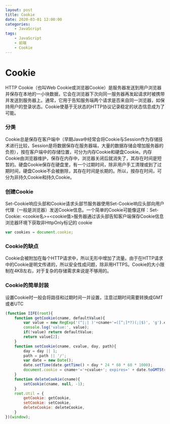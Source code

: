 ```yaml
---
layout: post
title: Cookie
date: 2020-03-01 12:00:00
categories:
    - JavaScript
tags:
    - JavaScript
    - 前端
    - Cookie
---
```


# Cookie
HTTP Cookie（也叫Web Cookie或浏览器Cookie）是服务器发送到用户浏览器并保存在本地的一小块数据，它会在浏览器下次向同一服务器再发起请求时被携带并发送到服务器上。通常，它用于告知服务端两个请求是否来自同一浏览器，如保持用户的登录状态。Cookie使基于无状态的HTTP协议记录稳定的状态信息成为了可能。

### 分类
Cookie总是保存在客户端中（早期Java中经常会将Cookie与Session作为存储技术进行比较，Session是将数据保存在服务器端，大量的数据存储会增加服务器的负担），按在客户端中的存储位置，可分为内存Cookie和硬盘Cookie。内存Cookie由浏览器维护，保存在内存中，浏览器关闭后就消失了，其存在时间是短暂的。硬盘Cookie保存在硬盘里，有一个过期时间，除非用户手工清理或到了过期时间，硬盘Cookie不会被删除，其存在时间是长期的。所以，按存在时间，可分为非持久Cookie和持久Cookie。

### 创建Cookie
Set-Cookie响应头部和Cookie请求头部节服务器使用Set-Cookie响应头部向用户代理（一般是浏览器）发送Cookie信息。一个简单的Cookie可能像这样：Set-Cookie: <cookie名>=<cookie值>服务器通过该头部告知客户端保存Cookie信息浏览器环境下获取非HttpOnly标记的 cookie


```javascript
var cookies = document.cookie;
```

### Cookie的缺点
Cookie会被附加在每个HTTP请求中，所以无形中增加了流量。由于在HTTP请求中的Cookie是明文传递的，所以安全性成问题，除非用HTTPS。Cookie的大小限制在4KB左右，对于复杂的存储需求来说是不够用的。

### Cookie的简单封装
设置Cookie时一般会将路径和过期时间一并设置，注意过期时间需要转换成GMT或者UTC


```javascript
(function IIFE(root){
    function getCookie(cname, defaultValue){
        var value = new RegExp('(^|;| )'+cname+'=([^;]*?)(;|$)', 'g').exec(document.cookie);
        console.log('value:', value);
        if(!value) return defaultValue;
        return value[2];
    }
    function setCookie(cname, cvalue, day, path){
        day = day || 1;
        path = path || '/';
        var date = new Date();
        date.setTime(date.getTime() + day * 24 * 60 * 60 * 1000);
        document.cookie = cname+'='+cvalue+'; expires=' + date.toGMTString() + '; path='+path+'; ';
    }
    function deleteCookie(cname){
        setCookie(cname, null, -1);
    }
    root.Util = {
        getCookie: getCookie,
        setCookie: setCookie,
        deleteCookie: deleteCookie,
    }
})(window);
```
